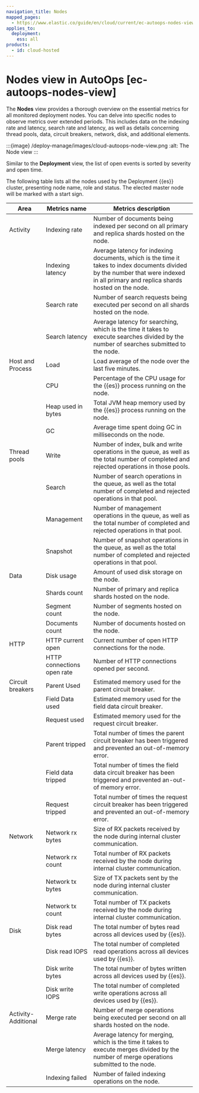 ```yaml
---
navigation_title: Nodes
mapped_pages:
  - https://www.elastic.co/guide/en/cloud/current/ec-autoops-nodes-view.html
applies_to:
  deployment:
    ess: all
products:
  - id: cloud-hosted
---
```


# Nodes view in AutoOps [ec-autoops-nodes-view]

The **Nodes** view provides a thorough overview on the essential metrics for all monitored deployment nodes. You can delve into specific nodes to observe metrics over extended periods. This includes data on the indexing rate and latency, search rate and latency, as well as details concerning thread pools, data, circuit breakers, network, disk, and additional elements.

:::{image} /deploy-manage/images/cloud-autoops-node-view.png
:alt: The Node view
:::

Similar to the **Deployment** view, the list of open events is sorted by severity and open time.

The following table lists all the nodes used by the Deployment {{es}} cluster, presenting node name, role and status. The elected master node will be marked with a start sign.

| Area | Metrics name | Metrics description | 
| --- | --- | --- | 
| Activity | Indexing rate | Number of documents being indexed per second on all primary and replica shards hosted on the node. |
|  | Indexing latency | Average latency for indexing documents, which is the time it takes to index documents divided by the number that were indexed in all primary and replica shards hosted on the node. |
|  | Search rate | Number of search requests being executed per second on all shards hosted on the node. |
|  | Search latency | Average latency for searching, which is the time it takes to execute searches divided by the number of searches submitted to the node. |
| Host and Process | Load | Load average of the node over the last five minutes. |
|  | CPU | Percentage of the CPU usage for the {{es}} process running on the node. |
|  | Heap used in bytes | Total JVM heap memory used by the {{es}} process running on the node. |
|  | GC | Average time spent doing GC in milliseconds on the node. |
| Thread pools | Write | Number of index, bulk and write operations in the queue, as well as the total number of completed and rejected operations in those pools. |
|  | Search | Number of search operations in the queue, as well as the total number of completed and rejected operations in that pool. |
|  | Management | Number of management operations in the queue, as well as the total number of completed and rejected operations in that pool. |
|  | Snapshot | Number of snapshot operations in the queue, as well as the total number of completed and rejected operations in that pool. 
| Data | Disk usage | Amount of used disk storage on the node. |
|  | Shards count | Number of primary and replica shards hosted on the node. |
|  | Segment count | Number of segments hosted on the node. |
|  | Documents count | Number of documents hosted on the node. |
| HTTP | HTTP current open | Current number of open HTTP connections for the node. |
|  | HTTP connections open rate | Number of HTTP connections opened per second. |
| Circuit breakers | Parent Used | Estimated memory used for the parent circuit breaker. |
|  | Field Data used | Estimated memory used for the field data circuit breaker. |
|  | Request used | Estimated memory used for the request circuit breaker. |
|  | Parent tripped | Total number of times the parent circuit breaker has been triggered and prevented an out-of-memory error. |
|  | Field data tripped | Total number of times the field data circuit breaker has been triggered and prevented an-out-of memory error. |
|  | Request tripped | Total number of times the request circuit breaker has been triggered and prevented an out-of-memory error. |
| Network | Network rx bytes | Size of RX packets received by the node during internal cluster communication. |
|  | Network rx count | Total number of RX packets received by the node during internal cluster communication. |
|  | Network tx bytes | Size of TX packets sent by the node during internal cluster communication. |
|  | Network tx count | Total number of TX packets received by the node during internal cluster communication. |
| Disk | Disk read bytes | The total number of bytes read across all devices used by {{es}}. |
|  | Disk read IOPS | The total number of completed read operations across all devices used by {{es}}. |
|  | Disk write bytes | The total number of bytes written across all devices used by {{es}}. |
|  | Disk write IOPS | The total number of completed write operations across all devices used by {{es}}. |
| Activity-Additional | Merge rate | Number of merge operations being executed per second on all shards hosted on the node. |
|  | Merge latency | Average latency for merging, which is the time it takes to execute merges divided by the number of merge operations submitted to the node. |
|  | Indexing failed | Number of failed indexing operations on the node. |

